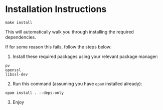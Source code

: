 # Installation Instructions
```
make install
```
This will automatically walk you through installing the required dependencies.


If for some reason this fails, follow the steps below:
1. Install these required packages using your relevant package manager:
```
pv
openssl
libssl-dev
```

2. Run this command (assuming you have `opam` installed already):
```
opam install . --deps-only
```

3. Enjoy